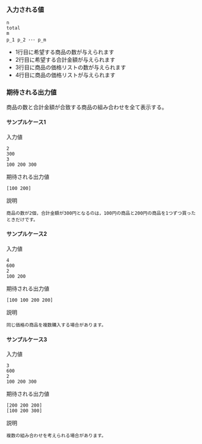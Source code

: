 

### 入力される値

```
n
total
m
p_1 p_2 ･･･ p_m
```

* 1行目に希望する商品の数が与えられます
* 2行目に希望する合計金額が与えられます
* 3行目に商品の価格リストの数が与えられます
* 4行目に商品の価格リストが与えられます

### 期待される出力値
商品の数と合計金額が合致する商品の組み合わせを全て表示する。  


#### サンプルケース1
入力値
```
2
300
3
100 200 300
```

期待される出力値
```
[100 200]
```

説明
```
商品の数が2個，合計金額が300円となるのは，100円の商品と200円の商品を1つずつ買ったときだけです。
```

#### サンプルケース2
入力値
```
4
600
2
100 200
```

期待される出力値
```
[100 100 200 200]
```

説明
```
同じ価格の商品を複数購入する場合があります。
```

#### サンプルケース3
入力値
```
3
600
2
100 200 300
```

期待される出力値
```
[200 200 200]
[100 200 300]
```

説明
```
複数の組み合わせを考えられる場合があります。
```







